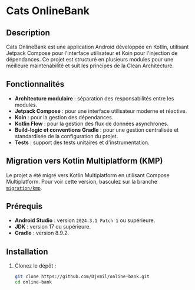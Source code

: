 # Cats OnlineBank

## Description
Cats OnlineBank est une application Android développée en Kotlin, utilisant Jetpack Compose pour l'interface utilisateur et Koin pour l'injection de dépendances. Ce projet est structuré en plusieurs modules pour une meilleure maintenabilité et suit les principes de la Clean Architecture.

## Fonctionnalités
- **Architecture modulaire** : séparation des responsabilités entre les modules.
- **Jetpack Compose** : pour une interface utilisateur moderne et réactive.
- **Koin** : pour la gestion des dépendances.
- **Kotlin Flow** : pour la gestion des flux de données asynchrones.
- **Build-logic et conventions Gradle** : pour une gestion centralisée et standardisée de la configuration du projet.
- **Tests** : support des tests unitaires et d'instrumentation.

## Migration vers Kotlin Multiplatform (KMP)
Le projet a été migré vers Kotlin Multiplatform en utilisant Compose Multiplatform. Pour voir cette version, basculez sur la branche [`migration/kmp`](https://github.com/Djvmil/online-bank/tree/migration/kmp).

## Prérequis
- **Android Studio** : version `2024.3.1 Patch 1` ou supérieure.
- **JDK** : version 17 ou supérieure.
- **Gradle** : version 8.9.2.

## Installation
1. Clonez le dépôt :
   ```bash
   git clone https://github.com/Djvmil/online-bank.git
   cd online-bank